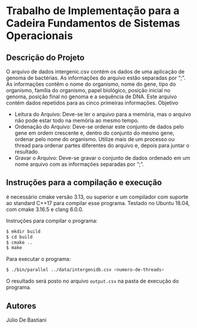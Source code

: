 # Trabalho de Implementação para a Cadeira Fundamentos de Sistemas Operacionais

## Descrição do Projeto

O arquivo de dados intergenic.csv contém os dados de uma aplicação de genoma de bactérias. As informações do arquivo estão separadas por “;”. As informações contêm o nome do organismo, nome do gene, tipo do organismo, família do organismo, papel biológico, posição inicial no genoma, posição final no genoma e a sequência de DNA. Este arquivo contém dados repetidos para as cinco primeiras informações.
Objetivo

* Leitura do Arquivo: Deve-se ler o arquivo para a memória, mas o arquivo não pode estar todo na memória ao mesmo tempo.
* Ordenação do Arquivo: Deve-se ordenar este conjunto de dados pelo gene em ordem crescente e, dentro do conjunto do mesmo gene, ordenar pelo nome do organismo. Utilize mais de um processo ou thread para ordenar partes diferentes do arquivo e, depois para juntar o resultado.
* Gravar o Arquivo: Deve-se gravar o conjunto de dados ordenado em um nome arquivo com as informações separadas por “;”.

## Instruções para a compilação e execução

é necessário cmake versão 3.13, ou superior e um compilador com suporte ao standard C++17 para compilar esse programa. Testado no Ubuntu 18.04, com cmake 3.16.5 e clang 6.0.0.

Instruções para compilar o programa:

```bash
$ mkdir build
$ cd build
$ cmake ..
$ make
```

Para executar o programa:

```bash
$ ./bin/parallel ../data/intergenidb.csv <numero-de-threads>
```

O resultado será posto no arquivo `output.csv` na pasta de execução do programa.

## Autores

Júlio De Bastiani